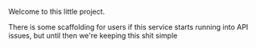 Welcome to this little project.

There is some scaffolding for users if this service starts running into API issues, but until then we're keeping this shit simple
